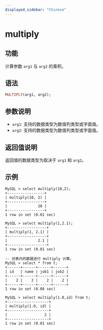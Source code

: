 ```yaml
---
displayed_sidebar: "Chinese"
---
```


# multiply

## 功能

计算参数 `arg1` 与 `arg2` 的乘积。

## 语法

```Haskell
MULTIPLY(arg1, arg2);
```

## 参数说明

- `arg1`: 支持的数据类型为数值列类型或字面值。
- `arg2`: 支持的数据类型为数值列类型或字面值。

## 返回值说明

返回值的数据类型为取决于 `arg1` 和 `arg2`。

## 示例

```Plain Text
MySQL > select multiply(10,2);
+-----------------+
| multiply(10, 2) |
+-----------------+
|              20 |
+-----------------+
1 row in set (0.01 sec)

MySQL > select multiply(1,2.1);
+------------------+
| multiply(1, 2.1) |
+------------------+
|              2.1 |
+------------------+
1 row in set (0.01 sec)

-- 对表内的数据进行 multiply 计算。
MySQL > select * from t;
+------+------+------+------+
| id   | name | job1 | job2 |
+------+------+------+------+
|    2 |    2 |    2 |    2 |
+------+------+------+------+
1 row in set (0.08 sec)

MySQL > select multiply(1.0,id) from t;
+-------------------+
| multiply(1.0, id) |
+-------------------+
|                 2 |
+-------------------+
1 row in set (0.01 sec)
```
